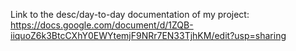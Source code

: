 Link to the desc/day-to-day documentation of my project:
https://docs.google.com/document/d/1ZQB-iiquoZ6k3BtcCXhY0EWYtemjF9NRr7EN33TjhKM/edit?usp=sharing
